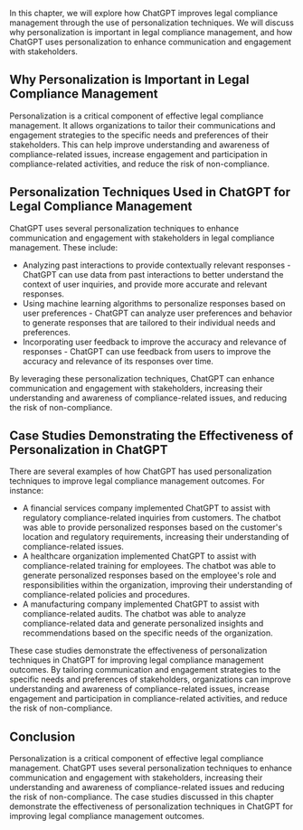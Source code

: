 
In this chapter, we will explore how ChatGPT improves legal compliance management through the use of personalization techniques. We will discuss why personalization is important in legal compliance management, and how ChatGPT uses personalization to enhance communication and engagement with stakeholders.

Why Personalization is Important in Legal Compliance Management
---------------------------------------------------------------

Personalization is a critical component of effective legal compliance management. It allows organizations to tailor their communications and engagement strategies to the specific needs and preferences of their stakeholders. This can help improve understanding and awareness of compliance-related issues, increase engagement and participation in compliance-related activities, and reduce the risk of non-compliance.

Personalization Techniques Used in ChatGPT for Legal Compliance Management
--------------------------------------------------------------------------

ChatGPT uses several personalization techniques to enhance communication and engagement with stakeholders in legal compliance management. These include:

* Analyzing past interactions to provide contextually relevant responses - ChatGPT can use data from past interactions to better understand the context of user inquiries, and provide more accurate and relevant responses.
* Using machine learning algorithms to personalize responses based on user preferences - ChatGPT can analyze user preferences and behavior to generate responses that are tailored to their individual needs and preferences.
* Incorporating user feedback to improve the accuracy and relevance of responses - ChatGPT can use feedback from users to improve the accuracy and relevance of its responses over time.

By leveraging these personalization techniques, ChatGPT can enhance communication and engagement with stakeholders, increasing their understanding and awareness of compliance-related issues, and reducing the risk of non-compliance.

Case Studies Demonstrating the Effectiveness of Personalization in ChatGPT
--------------------------------------------------------------------------

There are several examples of how ChatGPT has used personalization techniques to improve legal compliance management outcomes. For instance:

* A financial services company implemented ChatGPT to assist with regulatory compliance-related inquiries from customers. The chatbot was able to provide personalized responses based on the customer's location and regulatory requirements, increasing their understanding of compliance-related issues.
* A healthcare organization implemented ChatGPT to assist with compliance-related training for employees. The chatbot was able to generate personalized responses based on the employee's role and responsibilities within the organization, improving their understanding of compliance-related policies and procedures.
* A manufacturing company implemented ChatGPT to assist with compliance-related audits. The chatbot was able to analyze compliance-related data and generate personalized insights and recommendations based on the specific needs of the organization.

These case studies demonstrate the effectiveness of personalization techniques in ChatGPT for improving legal compliance management outcomes. By tailoring communication and engagement strategies to the specific needs and preferences of stakeholders, organizations can improve understanding and awareness of compliance-related issues, increase engagement and participation in compliance-related activities, and reduce the risk of non-compliance.

Conclusion
----------

Personalization is a critical component of effective legal compliance management. ChatGPT uses several personalization techniques to enhance communication and engagement with stakeholders, increasing their understanding and awareness of compliance-related issues and reducing the risk of non-compliance. The case studies discussed in this chapter demonstrate the effectiveness of personalization techniques in ChatGPT for improving legal compliance management outcomes.

